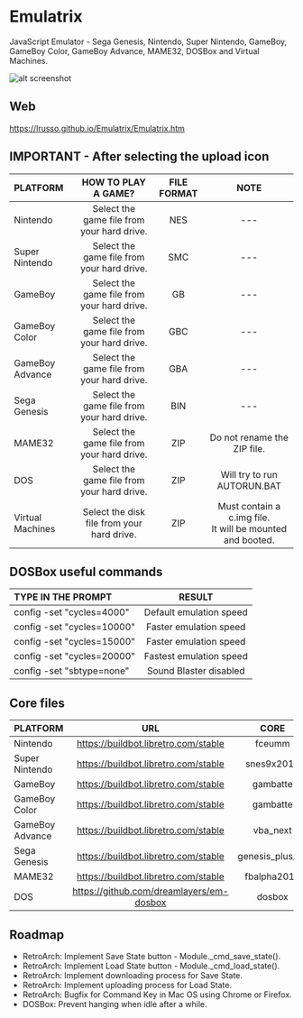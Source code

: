 # Emulatrix

JavaScript Emulator - Sega Genesis, Nintendo, Super Nintendo, GameBoy, GameBoy Color, GameBoy Advance, MAME32, DOSBox and Virtual Machines.

![alt screenshot](https://raw.githubusercontent.com/lrusso/Emulatrix/master/Emulatrix.png)

## Web

https://lrusso.github.io/Emulatrix/Emulatrix.htm

## IMPORTANT - After selecting the upload icon

| PLATFORM  | HOW TO PLAY A GAME?  | FILE FORMAT | NOTE |
| :------------ |:---------------:| :-----:| :-----:|
| Nintendo | Select the game file from your hard drive. | NES | --- | 
| Super Nintendo | Select the game file from your hard drive. | SMC | --- |
| GameBoy | Select the game file from your hard drive. | GB | --- |
| GameBoy Color | Select the game file from your hard drive. | GBC | --- |
| GameBoy Advance | Select the game file from your hard drive. | GBA | --- |
| Sega Genesis | Select the game file from your hard drive. | BIN | --- |
| MAME32 | Select the game file from your hard drive. | ZIP | Do not rename the ZIP file. |
| DOS | Select the game file from your hard drive. | ZIP | Will try to run AUTORUN.BAT |
| Virtual Machines | Select the disk file from your hard drive. | ZIP | Must contain a c.img file.<br/>It will be mounted and booted. |

## DOSBox useful commands

| TYPE IN THE PROMPT  | RESULT  |
| :------------ |:---------------:|
| config -set "cycles=4000" | Default emulation speed |
| config -set "cycles=10000" | Faster emulation speed |
| config -set "cycles=15000" | Faster emulation speed |
| config -set "cycles=20000" | Fastest emulation speed |
| config -set "sbtype=none" | Sound Blaster disabled |

## Core files

| PLATFORM  | URL  | CORE |
| :------------ |:---------------:| :-----:|
| Nintendo | https://buildbot.libretro.com/stable | fceumm |
| Super Nintendo | https://buildbot.libretro.com/stable | snes9x2010 |
| GameBoy | https://buildbot.libretro.com/stable | gambatte |
| GameBoy Color | https://buildbot.libretro.com/stable | gambatte |
| GameBoy Advance | https://buildbot.libretro.com/stable | vba_next |
| Sega Genesis | https://buildbot.libretro.com/stable | genesis_plus_gx |
| MAME32 | https://buildbot.libretro.com/stable | fbalpha2012 |
| DOS | https://github.com/dreamlayers/em-dosbox | dosbox |


## Roadmap

- RetroArch: Implement Save State button - Module._cmd_save_state().
- RetroArch: Implement Load State button - Module._cmd_load_state().
- RetroArch: Implement downloading process for Save State.
- RetroArch: Implement uploading process for Load State.
- RetroArch: Bugfix for Command Key in Mac OS using Chrome or Firefox.
- DOSBox: Prevent hanging when idle after a while.
